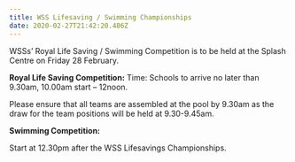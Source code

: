 ```yaml
---
title: WSS Lifesaving / Swimming Championships
date: 2020-02-27T21:42:20.486Z
---
```

WSSs’ Royal Life Saving / Swimming Competition is to be held at the Splash Centre on Friday 28 February.  

**Royal Life Saving Competition:**
Time: Schools to arrive no later than 9.30am, 10.00am start – 12noon.  

Please ensure that all teams are assembled at the pool by 9.30am as the draw for the team positions will be held at 9.30-9.45am.  

**Swimming Competition:**  

Start at 12.30pm after the WSS Lifesavings Championships.
